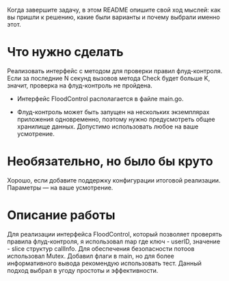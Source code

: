 Когда завершите задачу, в этом README опишите свой ход мыслей: как вы пришли к решению, какие были варианты и почему выбрали именно этот.

# Что нужно сделать

Реализовать интерфейс с методом для проверки правил флуд-контроля. Если за последние N секунд вызовов метода Check будет больше K, значит, проверка на флуд-контроль не пройдена.

- Интерфейс FloodControl располагается в файле main.go.

- Флуд-контроль может быть запущен на нескольких экземплярах приложения одновременно, поэтому нужно предусмотреть общее хранилище данных. Допустимо использовать любое на ваше усмотрение.

# Необязательно, но было бы круто

Хорошо, если добавите поддержку конфигурации итоговой реализации. Параметры — на ваше усмотрение.

# Описание работы

Для реализации интерфейса FloodControl, который позволяет проверять правила флуд-контроля, я использовал map где ключ - userID, значение - slice структур callInfo. Для обеспечения безопасности потоов использовал Mutex. Добавил флаги в main, но для более информативного вывода рекомендую использовать тест. Данный подход выбрал в угоду простоты и эффективности.

